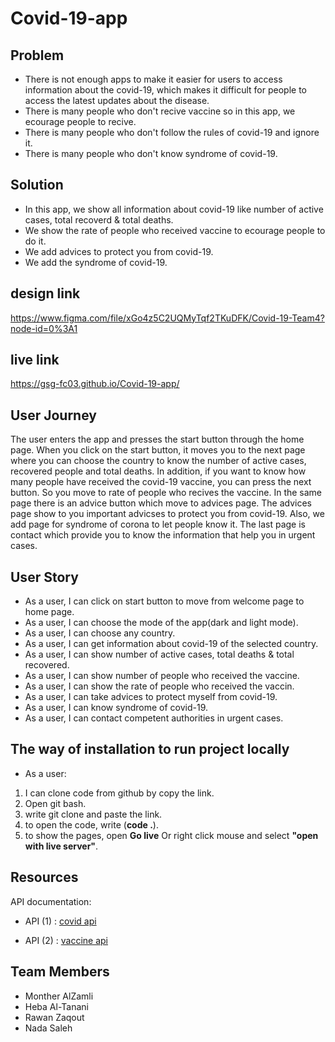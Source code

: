 # Covid-19-app


## Problem
* There is not enough apps to make it easier for users to access information about the covid-19, which makes it difficult for people to access the latest updates about the disease.
* There is many people who don't recive vaccine so in this app, we ecourage people to recive.
* There is many people who don't follow the rules of covid-19 and ignore it.
* There is many people who don't know syndrome of covid-19.


## Solution
* In this app, we show all information about covid-19 like number of active cases, total recoverd & total deaths.
* We show the rate of people who received vaccine to ecourage people to do  it.
* We add advices to protect you from covid-19.
* We add the syndrome of covid-19.

## design link
https://www.figma.com/file/xGo4z5C2UQMyTqf2TKuDFK/Covid-19-Team4?node-id=0%3A1
## live link
https://gsg-fc03.github.io/Covid-19-app/




## User Journey 
The user enters the app and presses the start button through the home page.
When you click on the start button, it moves you to the next page where you can choose the country to know the number of active cases, recovered people and total deaths.
In addition, if you want to know how many people have received the covid-19 vaccine, you can press the next button. So you move to rate of people who recives the vaccine. In the same page there is an advice button which move to advices page. The advices page show to you important advicses to protect you from covid-19.
Also, we add page for syndrome of corona to let people know it.
The last page is contact which provide you to know the information that help you in urgent cases.


## User Story
* As a user, I can click on start button to move  from welcome page to home page.
* As a user, I can choose the mode of the app(dark and light mode).
* As a user, I can choose any country.
* As a user, I can get information about covid-19 of the selected country.
* As a user, I can show number of active cases, total deaths & total recovered.
* As a user, I can show number of people who received the vaccine.
* As a user, I can show the rate of people who received the vaccin.
* As a user, I can take advices to protect myself from covid-19.
* As a user, I can know syndrome of covid-19.
* As a user, I can contact competent authorities in urgent cases.


## The way of installation to run project locally 
* As a user:
1. I can clone code from github by copy the link.
2. Open git bash.
3. write git clone and paste the link.
4. to open the code, write (**code .**).
5. to show the pages, open **Go live** Or right click mouse and select **"open with live server"**.

## Resources
API documentation:

* API (1) : [covid api](https://covid-api.mmediagroup.fr/v1/cases
)

* API (2) : [vaccine api](https://disease.sh/v3/covid-19/vaccine/coverage/countries?lastdays=1%E2%80%8F
)
## Team Members
* Monther AlZamli
* Heba Al-Tanani
* Rawan Zaqout
* Nada Saleh
